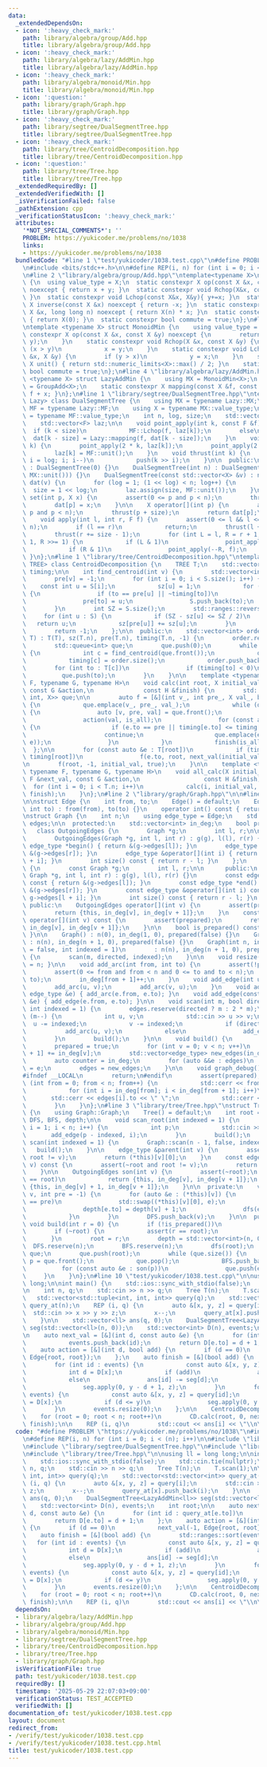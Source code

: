 ```yaml
---
data:
  _extendedDependsOn:
  - icon: ':heavy_check_mark:'
    path: library/algebra/group/Add.hpp
    title: library/algebra/group/Add.hpp
  - icon: ':heavy_check_mark:'
    path: library/algebra/lazy/AddMin.hpp
    title: library/algebra/lazy/AddMin.hpp
  - icon: ':heavy_check_mark:'
    path: library/algebra/monoid/Min.hpp
    title: library/algebra/monoid/Min.hpp
  - icon: ':question:'
    path: library/graph/Graph.hpp
    title: library/graph/Graph.hpp
  - icon: ':heavy_check_mark:'
    path: library/segtree/DualSegmentTree.hpp
    title: library/segtree/DualSegmentTree.hpp
  - icon: ':heavy_check_mark:'
    path: library/tree/CentroidDecomposition.hpp
    title: library/tree/CentroidDecomposition.hpp
  - icon: ':question:'
    path: library/tree/Tree.hpp
    title: library/tree/Tree.hpp
  _extendedRequiredBy: []
  _extendedVerifiedWith: []
  _isVerificationFailed: false
  _pathExtension: cpp
  _verificationStatusIcon: ':heavy_check_mark:'
  attributes:
    '*NOT_SPECIAL_COMMENTS*': ''
    PROBLEM: https://yukicoder.me/problems/no/1038
    links:
    - https://yukicoder.me/problems/no/1038
  bundledCode: "#line 1 \"test/yukicoder/1038.test.cpp\"\n#define PROBLEM \"https://yukicoder.me/problems/no/1038\"\
    \n#include <bits/stdc++.h>\n\n#define REP(i, n) for (int i = 0; i < (n); i++)\n\
    \n#line 2 \"library/algebra/group/Add.hpp\"\ntemplate<typename X>\nstruct GroupAdd\
    \ {\n  using value_type = X;\n  static constexpr X op(const X &x, const X &y)\
    \ noexcept { return x + y; }\n  static constexpr void Rchop(X&x, const X&y){ x+=y;\
    \ }\n  static constexpr void Lchop(const X&x, X&y){ y+=x; }\n  static constexpr\
    \ X inverse(const X &x) noexcept { return -x; }\n  static constexpr X power(const\
    \ X &x, long long n) noexcept { return X(n) * x; }\n  static constexpr X unit()\
    \ { return X(0); }\n  static constexpr bool commute = true;\n};\n#line 1 \"library/algebra/monoid/Min.hpp\"\
    \ntemplate <typename X> struct MonoidMin {\n    using value_type = X;\n    static\
    \ constexpr X op(const X &x, const X &y) noexcept {\n        return std::min(x,\
    \ y);\n    }\n    static constexpr void Rchop(X &x, const X &y) {\n        if\
    \ (x > y)\n            x = y;\n    }\n    static constexpr void Lchop(const X\
    \ &x, X &y) {\n        if (y > x)\n            y = x;\n    }\n    static constexpr\
    \ X unit() { return std::numeric_limits<X>::max() / 2; }\n    static constexpr\
    \ bool commute = true;\n};\n#line 4 \"library/algebra/lazy/AddMin.hpp\"\ntemplate\
    \ <typename X> struct LazyAddMin {\n    using MX = MonoidMin<X>;\n    using MF\
    \ = GroupAdd<X>;\n    static constexpr X mapping(const X &f, const X &x) { return\
    \ f + x; }\n};\n#line 1 \"library/segtree/DualSegmentTree.hpp\"\ntemplate <typename\
    \ Lazy> class DualSegmentTree {\n    using MX = typename Lazy::MX;\n    using\
    \ MF = typename Lazy::MF;\n    using X = typename MX::value_type;\n    using F\
    \ = typename MF::value_type;\n    int n, log, size;\n    std::vector<X> dat;\n\
    \    std::vector<F> laz;\n\n    void point_apply(int k, const F &f) {\n      \
    \  if (k < size)\n            MF::Lchop(f, laz[k]);\n        else\n          \
    \  dat[k - size] = Lazy::mapping(f, dat[k - size]);\n    }\n    void push(int\
    \ k) {\n        point_apply(2 * k, laz[k]);\n        point_apply(2 * k + 1, laz[k]);\n\
    \        laz[k] = MF::unit();\n    }\n    void thrust(int k) {\n        for (int\
    \ i = log; i; i--)\n            push(k >> i);\n    }\n\n  public:\n    DualSegmentTree()\
    \ : DualSegmentTree(0) {}\n    DualSegmentTree(int n) : DualSegmentTree(std::vector<X>(n,\
    \ MX::unit())) {}\n    DualSegmentTree(const std::vector<X> &v) : n(v.size()),\
    \ dat(v) {\n        for (log = 1; (1 << log) < n; log++) {\n        }\n      \
    \  size = 1 << log;\n        laz.assign(size, MF::unit());\n    }\n\n    void\
    \ set(int p, X x) {\n        assert(0 <= p and p < n);\n        thrust(p + size);\n\
    \        dat[p] = x;\n    }\n\n    X operator[](int p) {\n        assert(0 <=\
    \ p and p < n);\n        thrust(p + size);\n        return dat[p];\n    }\n\n\
    \    void apply(int l, int r, F f) {\n        assert(0 <= l && l <= r && r <=\
    \ n);\n        if (l == r)\n            return;\n        thrust(l += size);\n\
    \        thrust(r += size - 1);\n        for (int L = l, R = r + 1; L < R; L >>=\
    \ 1, R >>= 1) {\n            if (L & 1)\n                point_apply(L++, f);\n\
    \            if (R & 1)\n                point_apply(--R, f);\n        }\n   \
    \ }\n};\n#line 1 \"library/tree/CentroidDecomposition.hpp\"\ntemplate <typename\
    \ TREE> class CentroidDecomposition {\n    TREE T;\n    std::vector<int> sz, pre,\
    \ timing;\n\n    int find_centroid(int v) {\n        std::vector<int> S{v};\n\
    \        pre[v] = -1;\n        for (int i = 0; i < S.size(); i++) {\n        \
    \    const int u = S[i];\n            sz[u] = 1;\n            for (int to : T[u])\
    \ {\n                if (to == pre[u] || ~timing[to])\n                    continue;\n\
    \                pre[to] = u;\n                S.push_back(to);\n            }\n\
    \        }\n        int SZ = S.size();\n        std::ranges::reverse(S);\n   \
    \     for (int u : S) {\n            if (SZ - sz[u] <= SZ / 2)\n             \
    \   return u;\n            sz[pre[u]] += sz[u];\n        }\n        assert(false);\n\
    \        return -1;\n    };\n\n  public:\n    std::vector<int> order;\n    CentroidDecomposition(TREE\
    \ T) : T(T), sz(T.n), pre(T.n), timing(T.n, -1) {\n        order.reserve(T.n);\n\
    \        std::queue<int> que;\n        que.push(0);\n        while (que.size())\
    \ {\n            int c = find_centroid(que.front());\n            que.pop();\n\
    \            timing[c] = order.size();\n            order.push_back(c);\n    \
    \        for (int to : T[c])\n                if (timing[to] < 0)\n          \
    \          que.push(to);\n        }\n    }\n\n    template <typename X, typename\
    \ F, typename G, typename H>\n    void calc(int root, X initial_val, const F &next_val,\
    \ const G &action,\n              const H &finish) {\n        std::queue<std::tuple<int,\
    \ int, X>> que;\n\n        auto f = [&](int v_, int pre_, X val_, bool is_all)\
    \ {\n            que.emplace(v_, pre_, val_);\n            while (que.size())\
    \ {\n                auto [v, pre, val] = que.front();\n                que.pop();\n\
    \                action(val, is_all);\n                for (const auto &e : T[v])\
    \ {\n                    if (e.to == pre || timing[e.to] <= timing[root])\n  \
    \                      continue;\n                    que.emplace(e.to, v, next_val(val,\
    \ e));\n                }\n            }\n            finish(is_all);\n      \
    \  };\n\n        for (const auto &e : T[root])\n            if (timing[e.to] >\
    \ timing[root])\n                f(e.to, root, next_val(initial_val, e), false);\n\
    \n        f(root, -1, initial_val, true);\n    }\n\n    template <typename X,\
    \ typename F, typename G, typename H>\n    void all_calc(X initial_val, const\
    \ F &next_val, const G &action,\n                  const H &finish) {\n      \
    \  for (int i = 0; i < T.n; i++)\n            calc(i, initial_val, next_val, action,\
    \ finish);\n    }\n};\n#line 2 \"library/graph/Graph.hpp\"\n\n#line 6 \"library/graph/Graph.hpp\"\
    \n\nstruct Edge {\n    int from, to;\n    Edge() = default;\n    Edge(int from,\
    \ int to) : from(from), to(to) {}\n    operator int() const { return to; }\n};\n\
    \nstruct Graph {\n    int n;\n    using edge_type = Edge;\n    std::vector<edge_type>\
    \ edges;\n\n  protected:\n    std::vector<int> in_deg;\n    bool prepared;\n \
    \   class OutgoingEdges {\n        Graph *g;\n        int l, r;\n\n      public:\n\
    \        OutgoingEdges(Graph *g, int l, int r) : g(g), l(l), r(r) {}\n       \
    \ edge_type *begin() { return &(g->edges[l]); }\n        edge_type *end() { return\
    \ &(g->edges[r]); }\n        edge_type &operator[](int i) { return g->edges[l\
    \ + i]; }\n        int size() const { return r - l; }\n    };\n    class ConstOutgoingEdges\
    \ {\n        const Graph *g;\n        int l, r;\n\n      public:\n        ConstOutgoingEdges(const\
    \ Graph *g, int l, int r) : g(g), l(l), r(r) {}\n        const edge_type *begin()\
    \ const { return &(g->edges[l]); }\n        const edge_type *end() const { return\
    \ &(g->edges[r]); }\n        const edge_type &operator[](int i) const { return\
    \ g->edges[l + i]; }\n        int size() const { return r - l; }\n    };\n\n \
    \ public:\n    OutgoingEdges operator[](int v) {\n        assert(prepared);\n\
    \        return {this, in_deg[v], in_deg[v + 1]};\n    }\n    const ConstOutgoingEdges\
    \ operator[](int v) const {\n        assert(prepared);\n        return {this,\
    \ in_deg[v], in_deg[v + 1]};\n    }\n\n    bool is_prepared() const { return prepared;\
    \ }\n\n    Graph() : n(0), in_deg(1, 0), prepared(false) {}\n    Graph(int n)\
    \ : n(n), in_deg(n + 1, 0), prepared(false) {}\n    Graph(int n, int m, bool directed\
    \ = false, int indexed = 1)\n        : n(n), in_deg(n + 1, 0), prepared(false)\
    \ {\n        scan(m, directed, indexed);\n    }\n\n    void resize(int n) { n\
    \ = n; }\n\n    void add_arc(int from, int to) {\n        assert(!prepared);\n\
    \        assert(0 <= from and from < n and 0 <= to and to < n);\n        edges.emplace_back(from,\
    \ to);\n        in_deg[from + 1]++;\n    }\n    void add_edge(int u, int v) {\n\
    \        add_arc(u, v);\n        add_arc(v, u);\n    }\n    void add_arc(const\
    \ edge_type &e) { add_arc(e.from, e.to); }\n    void add_edge(const edge_type\
    \ &e) { add_edge(e.from, e.to); }\n\n    void scan(int m, bool directed = false,\
    \ int indexed = 1) {\n        edges.reserve(directed ? m : 2 * m);\n        while\
    \ (m--) {\n            int u, v;\n            std::cin >> u >> v;\n          \
    \  u -= indexed;\n            v -= indexed;\n            if (directed)\n     \
    \           add_arc(u, v);\n            else\n                add_edge(u, v);\n\
    \        }\n        build();\n    }\n\n    void build() {\n        assert(!prepared);\n\
    \        prepared = true;\n        for (int v = 0; v < n; v++)\n            in_deg[v\
    \ + 1] += in_deg[v];\n        std::vector<edge_type> new_edges(in_deg.back());\n\
    \        auto counter = in_deg;\n        for (auto &&e : edges)\n            new_edges[counter[e.from]++]\
    \ = e;\n        edges = new_edges;\n    }\n\n    void graph_debug() const {\n\
    #ifndef __LOCAL\n        return;\n#endif\n        assert(prepared);\n        for\
    \ (int from = 0; from < n; from++) {\n            std::cerr << from << \";\";\n\
    \            for (int i = in_deg[from]; i < in_deg[from + 1]; i++)\n         \
    \       std::cerr << edges[i].to << \" \";\n            std::cerr << \"\\n\";\n\
    \        }\n    }\n};\n#line 3 \"library/tree/Tree.hpp\"\nstruct Tree : Graph\
    \ {\n    using Graph::Graph;\n    Tree() = default;\n    int root = -1;\n    std::vector<int>\
    \ DFS, BFS, depth;\n\n    void scan_root(int indexed = 1) {\n        for (int\
    \ i = 1; i < n; i++) {\n            int p;\n            std::cin >> p;\n     \
    \       add_edge(p - indexed, i);\n        }\n        build();\n    }\n    void\
    \ scan(int indexed = 1) {\n        Graph::scan(n - 1, false, indexed);\n     \
    \   build();\n    }\n\n    edge_type &parent(int v) {\n        assert(~root and\
    \ root != v);\n        return (*this)[v][0];\n    }\n    const edge_type &parent(int\
    \ v) const {\n        assert(~root and root != v);\n        return (*this)[v][0];\n\
    \    }\n\n    OutgoingEdges son(int v) {\n        assert(~root);\n        if (v\
    \ == root)\n            return {this, in_deg[v], in_deg[v + 1]};\n        return\
    \ {this, in_deg[v] + 1, in_deg[v + 1]};\n    }\n\n  private:\n    void dfs(int\
    \ v, int pre = -1) {\n        for (auto &e : (*this)[v]) {\n            if (e.to\
    \ == pre)\n                std::swap((*this)[v][0], e);\n            else {\n\
    \                depth[e.to] = depth[v] + 1;\n                dfs(e.to, v);\n\
    \            }\n        }\n        DFS.push_back(v);\n    }\n\n  public:\n   \
    \ void build(int r = 0) {\n        if (!is_prepared())\n            Graph::build();\n\
    \        if (~root) {\n            assert(r == root);\n            return;\n \
    \       }\n        root = r;\n        depth = std::vector<int>(n, 0);\n      \
    \  DFS.reserve(n);\n        BFS.reserve(n);\n        dfs(root);\n        std::queue<int>\
    \ que;\n        que.push(root);\n        while (que.size()) {\n            int\
    \ p = que.front();\n            que.pop();\n            BFS.push_back(p);\n  \
    \          for (const auto &e : son(p))\n                que.push(e.to);\n   \
    \     }\n    }\n};\n#line 10 \"test/yukicoder/1038.test.cpp\"\n\nusing ll = long\
    \ long;\n\nint main() {\n    std::ios::sync_with_stdio(false);\n    std::cin.tie(nullptr);\n\
    \n    int n, q;\n    std::cin >> n >> q;\n    Tree T(n);\n    T.scan(1);\n\n \
    \   std::vector<std::tuple<int, int, int>> query(q);\n    std::vector<std::vector<int>>\
    \ query_at(n);\n    REP (i, q) {\n        auto &[x, y, z] = query[i];\n      \
    \  std::cin >> x >> y >> z;\n        x--;\n        query_at[x].push_back(i);\n\
    \    }\n\n    std::vector<ll> ans(q, 0);\n    DualSegmentTree<LazyAddMin<ll>>\
    \ seg(std::vector<ll>(n, 0));\n    std::vector<int> D(n), events;\n    int root;\n\
    \n    auto next_val = [&](int d, const auto &e) {\n        for (int id : query_at[e.to])\n\
    \            events.push_back(id);\n        return D[e.to] = d + 1;\n    };\n\
    \    auto action = [&](int d, bool add) {\n        if (d == 0)\n            next_val(-1,\
    \ Edge{root, root});\n    };\n    auto finish = [&](bool add) {\n        std::ranges::sort(events);\n\
    \        for (int id : events) {\n            const auto &[x, y, z] = query[id];\n\
    \            int d = D[x];\n            if (add)\n                ans[id] += seg[d];\n\
    \            else\n                ans[id] -= seg[d];\n            if (d <= y)\n\
    \                seg.apply(0, y - d + 1, z);\n        }\n        for (int id :\
    \ events) {\n            const auto &[x, y, z] = query[id];\n            int d\
    \ = D[x];\n            if (d <= y)\n                seg.apply(0, y - d + 1, -z);\n\
    \        }\n        events.resize(0);\n    };\n\n    CentroidDecomposition CD(T);\n\
    \    for (root = 0; root < n; root++)\n        CD.calc(root, 0, next_val, action,\
    \ finish);\n\n    REP (i, q)\n        std::cout << ans[i] << \"\\n\";\n}\n"
  code: "#define PROBLEM \"https://yukicoder.me/problems/no/1038\"\n#include <bits/stdc++.h>\n\
    \n#define REP(i, n) for (int i = 0; i < (n); i++)\n\n#include \"library/algebra/lazy/AddMin.hpp\"\
    \n#include \"library/segtree/DualSegmentTree.hpp\"\n#include \"library/tree/CentroidDecomposition.hpp\"\
    \n#include \"library/tree/Tree.hpp\"\n\nusing ll = long long;\n\nint main() {\n\
    \    std::ios::sync_with_stdio(false);\n    std::cin.tie(nullptr);\n\n    int\
    \ n, q;\n    std::cin >> n >> q;\n    Tree T(n);\n    T.scan(1);\n\n    std::vector<std::tuple<int,\
    \ int, int>> query(q);\n    std::vector<std::vector<int>> query_at(n);\n    REP\
    \ (i, q) {\n        auto &[x, y, z] = query[i];\n        std::cin >> x >> y >>\
    \ z;\n        x--;\n        query_at[x].push_back(i);\n    }\n\n    std::vector<ll>\
    \ ans(q, 0);\n    DualSegmentTree<LazyAddMin<ll>> seg(std::vector<ll>(n, 0));\n\
    \    std::vector<int> D(n), events;\n    int root;\n\n    auto next_val = [&](int\
    \ d, const auto &e) {\n        for (int id : query_at[e.to])\n            events.push_back(id);\n\
    \        return D[e.to] = d + 1;\n    };\n    auto action = [&](int d, bool add)\
    \ {\n        if (d == 0)\n            next_val(-1, Edge{root, root});\n    };\n\
    \    auto finish = [&](bool add) {\n        std::ranges::sort(events);\n     \
    \   for (int id : events) {\n            const auto &[x, y, z] = query[id];\n\
    \            int d = D[x];\n            if (add)\n                ans[id] += seg[d];\n\
    \            else\n                ans[id] -= seg[d];\n            if (d <= y)\n\
    \                seg.apply(0, y - d + 1, z);\n        }\n        for (int id :\
    \ events) {\n            const auto &[x, y, z] = query[id];\n            int d\
    \ = D[x];\n            if (d <= y)\n                seg.apply(0, y - d + 1, -z);\n\
    \        }\n        events.resize(0);\n    };\n\n    CentroidDecomposition CD(T);\n\
    \    for (root = 0; root < n; root++)\n        CD.calc(root, 0, next_val, action,\
    \ finish);\n\n    REP (i, q)\n        std::cout << ans[i] << \"\\n\";\n}"
  dependsOn:
  - library/algebra/lazy/AddMin.hpp
  - library/algebra/group/Add.hpp
  - library/algebra/monoid/Min.hpp
  - library/segtree/DualSegmentTree.hpp
  - library/tree/CentroidDecomposition.hpp
  - library/tree/Tree.hpp
  - library/graph/Graph.hpp
  isVerificationFile: true
  path: test/yukicoder/1038.test.cpp
  requiredBy: []
  timestamp: '2025-05-29 22:07:03+09:00'
  verificationStatus: TEST_ACCEPTED
  verifiedWith: []
documentation_of: test/yukicoder/1038.test.cpp
layout: document
redirect_from:
- /verify/test/yukicoder/1038.test.cpp
- /verify/test/yukicoder/1038.test.cpp.html
title: test/yukicoder/1038.test.cpp
---
```


